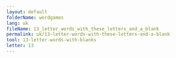 ```yaml
---
layout: default
folderName: wordgames
lang: uk
fileName: 13_letter_words_with_these_letters_and_a_blank
permalink: uk/13-letter-words-with-these-letters-and-a-blank
tool: 13-letter-words-with-blanks
letter: 13
---
```

